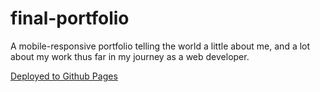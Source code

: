 # final-portfolio

A mobile-responsive portfolio telling the world a little about me, and a lot about my work thus far in my journey as a web developer.

[Deployed to Github Pages](https://shame-wizards-apprentice.github.io/final-portfolio/)
